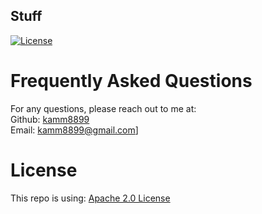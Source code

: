 ## Stuff
  [![License](https://img.shields.io/badge/License-Apache%202.0-blue.svg)](https://opensource.org/licenses/Apache-2.0)

  # Frequently Asked Questions
  For any questions, please reach out to me at:<br/>
  Github: [kamm8899](https://github.com/kamm8899/README-Generator) <br/>
  Email: [kamm8899@gmail.com](mailto:kamm8899@gmail.com)]
  # License 
  This repo is using: [Apache 2.0 License](https://opensource.org/licenses/Apache-2.0)
